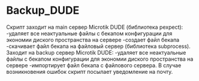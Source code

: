 # Backup_DUDE
Скрипт заходит на main сервер Microtik DUDE (библиотека pexpect):
-удаляет все неактуальные файлы с бекапом конфигурации для экономии диского пространства на сервере
-создает файл бекапа 
-скачивает файл бекапа на файловый сервер (библиотека subprocess).
Заходит на backup сервер Microtik DUDE:
-удаляет все неактуальные файлы с бекапом конфигурации для экономии диского пространства на сервере
-импортирует файл бекапа с файлового сервера.
В случае возникновения ошибок скрипт посылает уведомление на почту.
